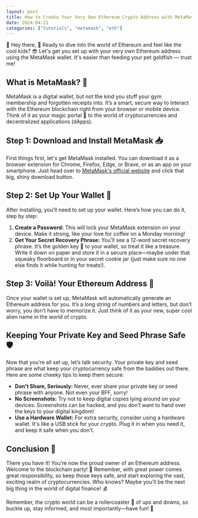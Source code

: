 ```yaml
---
layout: post
title: How to Create Your Very Own Ethereum Crypto Address with MetaMask
date: 2024-04-21
categories: ["tutorials", "metamask", "eth"]
---
```

🚀 Hey there, 🌟 Ready to dive into the world of Ethereum and feel like the cool kids? 😎 Let's get you set up with your very own Ethereum address using the MetaMask wallet. It's easier than feeding your pet goldfish — trust me!

## What is MetaMask? 🦊

MetaMask is a digital wallet, but not the kind you stuff your gym membership and forgotten receipts into. It’s a smart, secure way to interact with the Ethereum blockchain right from your browser or mobile device. Think of it as your magic portal 🚪 to the world of cryptocurrencies and decentralized applications (dApps).

## Step 1: Download and Install MetaMask 📥

First things first, let's get MetaMask installed. You can download it as a browser extension for Chrome, Firefox, Edge, or Brave, or as an app on your smartphone. Just head over to [MetaMask's official website](https://metamask.io/) and click that big, shiny download button.

## Step 2: Set Up Your Wallet 🔑

After installing, you'll need to set up your wallet. Here’s how you can do it, step by step:

1. **Create a Password:** This will lock your MetaMask extension on your device. Make it strong, like your love for coffee on a Monday morning!
2. **Get Your Secret Recovery Phrase:** You'll see a 12-word secret recovery phrase. It’s the golden key 🔑 to your wallet, so treat it like a treasure. Write it down on paper and store it in a secure place—maybe under that squeaky floorboard or in your secret cookie jar (just make sure no one else finds it while hunting for treats!).

## Step 3: Voilà! Your Ethereum Address 🎉

Once your wallet is set up, MetaMask will automatically generate an Ethereum address for you. It’s a long string of numbers and letters, but don’t worry, you don’t have to memorize it. Just think of it as your new, super cool alien name in the world of crypto.

## Keeping Your Private Key and Seed Phrase Safe 🛡️

Now that you’re all set up, let’s talk security. Your private key and seed phrase are what keep your cryptocurrency safe from the baddies out there. Here are some cheeky tips to keep them secure:

- **Don't Share, Seriously:** Never, ever share your private key or seed phrase with anyone. Not even your BFF, sorry!
- **No Screenshots:** Try not to keep digital copies lying around on your devices. Screenshots can be hacked, and you don’t want to hand over the keys to your digital kingdom!
- **Use a Hardware Wallet:** For extra security, consider using a hardware wallet. It's like a USB stick for your crypto. Plug it in when you need it, and keep it safe when you don't.

## Conclusion 🌈

There you have it! You’re now the proud owner of an Ethereum address. Welcome to the blockchain party! 🎈 Remember, with great power comes great responsibility, so keep those keys safe, and start exploring the vast, exciting realm of cryptocurrencies. Who knows? Maybe you'll be the next big thing in the world of digital finance! 💰

Remember, the crypto world can be a rollercoaster 🎢 of ups and downs, so buckle up, stay informed, and most importantly—have fun! 🎉
